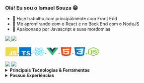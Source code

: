 ### Olá! Eu sou o Ismael Souza 😁

- 🔭 Hoje trabalho com principalmente com Front End
- 🌱 Me apromirando com o React e no Back End com o NodeJS 
- 👀 Apaixonado por Javascript e suas mordomias


<div>
  <a href="https://github.com/ismael3s">
  <img height="150em" src="https://github-readme-stats.vercel.app/api?username=ismael3s&show_icons=true&theme=dracula&include_all_commits=true&count_private=true"/>
  <img height="150em" src="https://github-readme-stats.vercel.app/api/top-langs/?username=ismael3s&layout=compact&langs_count=7&theme=dracula&count_private=true"/>
</div>
  
<div style="display: inline_block"><br>
  <img align="center" alt="Mael-Js" height="30" width="40" src="https://raw.githubusercontent.com/devicons/devicon/master/icons/javascript/javascript-plain.svg">
  <img align="center" alt="Mael-Ts" height="30" width="40" src="https://raw.githubusercontent.com/devicons/devicon/master/icons/typescript/typescript-plain.svg">
  <img align="center" alt="Mael-React" height="30" width="40" src="https://raw.githubusercontent.com/devicons/devicon/master/icons/react/react-original.svg">
  <img align="center" alt="Mael-VueJS" height="30" width="40" src="https://raw.githubusercontent.com/devicons/devicon/master/icons/vuejs/vuejs-original.svg">
  <img align="center" alt="Rafa-HTML" height="30" width="40" src="https://raw.githubusercontent.com/devicons/devicon/master/icons/html5/html5-original.svg">
  <img align="center" alt="Rafa-CSS" height="30" width="40" src="https://raw.githubusercontent.com/devicons/devicon/master/icons/css3/css3-original.svg">
  <img align="center" alt="Mael-Node" height="30" width="40" src="https://raw.githubusercontent.com/devicons/devicon/master/icons/nodejs/nodejs-original.svg">
</div>
  
 <br />
  
<div> 
  <a href = "mailto:souz4ismael@gmail.com"><img src="https://img.shields.io/badge/Gmail-D14836?style=for-the-badge&logo=gmail&logoColor=white" target="_blank"></a>
  <a href="https://www.linkedin.com/in/ismael3s/" target="_blank"><img src="https://img.shields.io/badge/-LinkedIn-%230077B5?style=for-the-badge&logo=linkedin&logoColor=white" target="_blank"></a> 


  
<details>
<summary><b>Principais Tecnologias & Ferramentas</b></summary>
 
![vscode](https://img.shields.io/badge/-vscode-75AADB?logo=Atom&style=for-the-badge&logoColor=white)
![postman](https://img.shields.io/badge/-postman-66595C?logo=Postman&style=for-the-badge&logoColor=white)


![Git](https://img.shields.io/badge/-Git-F05032?logo=Git&style=for-the-badge&logoColor=white)
![Github](https://img.shields.io/badge/-Github-181717?logo=Github&style=for-the-badge&logoColor=white)

  
![Typescript](https://img.shields.io/badge/-Typescript-14A0C4?logo=typescript&style=for-the-badge&logoColor=white)
![JavaScript](https://img.shields.io/badge/JavaScript-323330?style=for-the-badge&logo=javascript&logoColor=F7DF1E)

![React](https://img.shields.io/badge/React-20232A?style=for-the-badge&logo=react&logoColor=61DAFB)
![React Native](https://img.shields.io/badge/React_Native-20232A?style=for-the-badge&logo=react&logoColor=61DAFB)
![Vue](https://img.shields.io/badge/-VueJS-42b883?logo=vue.js&style=for-the-badge&logoColor=white)
![AngularJS](https://img.shields.io/badge/AngularJS-E23237?style=for-the-badge&logo=angularjs&logoColor=white)
 
![NodeJS](https://img.shields.io/badge/Node.js-43853D?style=for-the-badge&logo=node.js&logoColor=white) 
  
![MongoDB](https://img.shields.io/badge/MongoDB-4EA94B?style=for-the-badge&logo=mongodb&logoColor=white)
![PostgreSQL](https://img.shields.io/badge/PostgreSQL-316192?style=for-the-badge&logo=postgresql&logoColor=white)
![MSQLServer](https://img.shields.io/badge/Microsoft_SQL_Server-CC2927?style=for-the-badge&logo=microsoft-sql-server&logoColor=white)
  
![CSS3](https://img.shields.io/badge/CSS3-1572B6?style=for-the-badge&logo=css3&logoColor=white)
![SASS](https://img.shields.io/badge/Sass-CC6699?style=for-the-badge&logo=sass&logoColor=white)
![StyledComponents](https://img.shields.io/badge/styled--components-DB7093?style=for-the-badge&logo=styled-components&logoColor=white)
  
 ![Azure](https://img.shields.io/badge/Microsoft_Azure-0089D6?style=for-the-badge&logo=microsoft-azure&logoColor=white)
 ![aws](https://img.shields.io/badge/Amazon_AWS-232F3E?style=for-the-badge&logo=amazon-aws&logoColor=white)
  
 ![postman](https://img.shields.io/badge/-Docker-0db7ed?logo=Docker&style=for-the-badge&logoColor=white)
</details>
 
  <details>
<summary><b>Possuo Experiências</b></summary>

![C#](https://img.shields.io/badge/C%23-239120?style=for-the-badge&logo=c-sharp&logoColor=white)
![Dart](https://img.shields.io/badge/Dart-0175C2?style=for-the-badge&logo=dart&logoColor=white)  
    
![Flutter](https://img.shields.io/badge/Flutter-02569B?style=for-the-badge&logo=flutter&logoColor=white)
    
![JQuery](https://img.shields.io/badge/jQuery-0769AD?style=for-the-badge&logo=jquery&logoColor=white)
   
![Tailwindcss](https://img.shields.io/badge/Tailwind_CSS-38B2AC?style=for-the-badge&logo=tailwind-css&logoColor=white)
    
![.NET](https://img.shields.io/badge/.NET-5C2D91?style=for-the-badge&logo=.net&logoColor=white)
 
![SQLite](https://img.shields.io/badge/SQLite-07405E?style=for-the-badge&logo=sqlite&logoColor=white)

</details>
 
</div>
  


